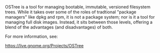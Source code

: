 OSTree is a tool for managing bootable, immutable, versioned
filesystem trees. While it takes over some of the roles of tradtional
"package managers" like dpkg and rpm, it is not a package system; nor
is it a tool for managing full disk images. Instead, it sits between
those levels, offering a blend of the advantages (and disadvantages)
of both.

For more information, see:

https://live.gnome.org/Projects/OSTree
